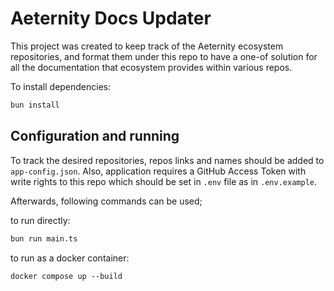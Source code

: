 # Aeternity Docs Updater

This project was created to keep track of the Aeternity ecosystem repositories, and format them under this repo to have a one-of solution for all the documentation that ecosystem provides within various repos.

To install dependencies:

```bash
bun install
```

## Configuration and running

To track the desired repositories, repos links and names should be added to `app-config.json`. Also, application requires a GitHub Access Token with write rights to this repo which should be set in `.env` file as in `.env.example`.

Afterwards, following commands can be used;

to run directly:

```bash
bun run main.ts
```

to run as a docker container:

```
docker compose up --build
```
